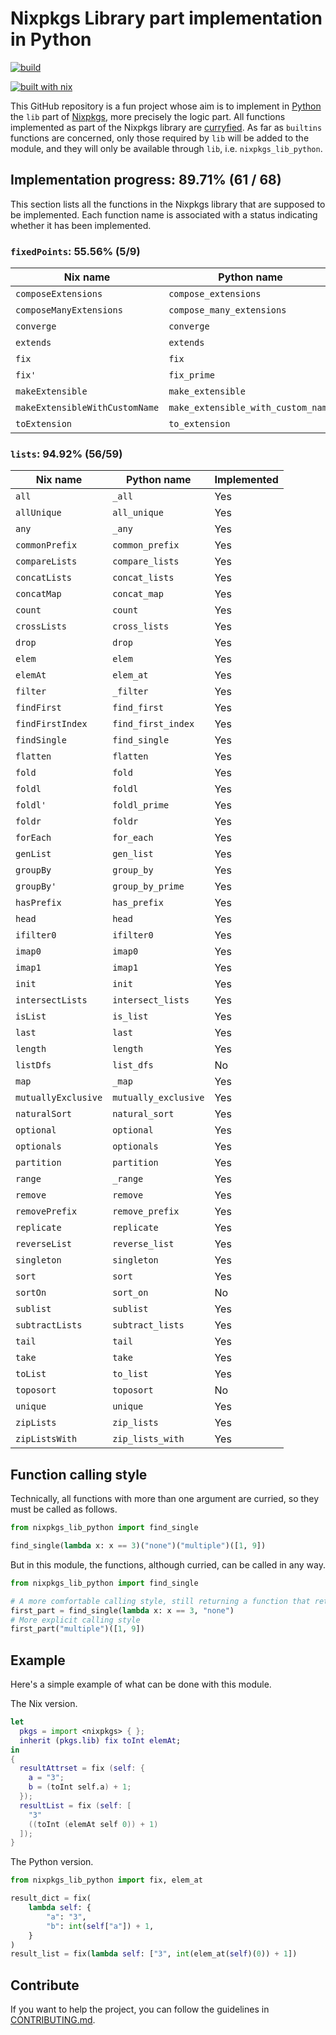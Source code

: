 # Nixpkgs Library part implementation in Python
[![build](https://github.com/theobori/nixpkgs-lib-python/actions/workflows/build.yml/badge.svg)](https://github.com/theobori/nixpkgs-lib-python/actions/workflows/build.yml)

[![built with nix](https://builtwithnix.org/badge.svg)](https://builtwithnix.org)

This GitHub repository is a fun project whose aim is to implement in [Python](https://www.python.org/) the `lib` part of [Nixpkgs](https://github.com/NixOS/nixpkgs), more precisely the logic part. All functions implemented as part of the Nixpkgs library are [curryfied](https://en.wikipedia.org/wiki/Currying). As far as `builtins` functions are concerned, only those required by `lib` will be added to the module, and they will only be available through `lib`, i.e. `nixpkgs_lib_python`.

## Implementation progress: 89.71% (61 / 68)

This section lists all the functions in the Nixpkgs library that are supposed to be implemented.
Each function name is associated with a status indicating whether it has been implemented.

### `fixedPoints`: 55.56% (5/9)
|Nix name|Python name|Implemented|
|-|-|-|
|`composeExtensions`|`compose_extensions`|No|
|`composeManyExtensions`|`compose_many_extensions`|No|
|`converge`|`converge`|Yes|
|`extends`|`extends`|Yes|
|`fix`|`fix`|Yes|
|`fix'`|`fix_prime`|Yes|
|`makeExtensible`|`make_extensible`|No|
|`makeExtensibleWithCustomName`|`make_extensible_with_custom_name`|No|
|`toExtension`|`to_extension`|Yes|

### `lists`: 94.92% (56/59)
|Nix name|Python name|Implemented|
|-|-|-|
|`all`|`_all`|Yes|
|`allUnique`|`all_unique`|Yes|
|`any`|`_any`|Yes|
|`commonPrefix`|`common_prefix`|Yes|
|`compareLists`|`compare_lists`|Yes|
|`concatLists`|`concat_lists`|Yes|
|`concatMap`|`concat_map`|Yes|
|`count`|`count`|Yes|
|`crossLists`|`cross_lists`|Yes|
|`drop`|`drop`|Yes|
|`elem`|`elem`|Yes|
|`elemAt`|`elem_at`|Yes|
|`filter`|`_filter`|Yes|
|`findFirst`|`find_first`|Yes|
|`findFirstIndex`|`find_first_index`|Yes|
|`findSingle`|`find_single`|Yes|
|`flatten`|`flatten`|Yes|
|`fold`|`fold`|Yes|
|`foldl`|`foldl`|Yes|
|`foldl'`|`foldl_prime`|Yes|
|`foldr`|`foldr`|Yes|
|`forEach`|`for_each`|Yes|
|`genList`|`gen_list`|Yes|
|`groupBy`|`group_by`|Yes|
|`groupBy'`|`group_by_prime`|Yes|
|`hasPrefix`|`has_prefix`|Yes|
|`head`|`head`|Yes|
|`ifilter0`|`ifilter0`|Yes|
|`imap0`|`imap0`|Yes|
|`imap1`|`imap1`|Yes|
|`init`|`init`|Yes|
|`intersectLists`|`intersect_lists`|Yes|
|`isList`|`is_list`|Yes|
|`last`|`last`|Yes|
|`length`|`length`|Yes|
|`listDfs`|`list_dfs`|No|
|`map`|`_map`|Yes|
|`mutuallyExclusive`|`mutually_exclusive`|Yes|
|`naturalSort`|`natural_sort`|Yes|
|`optional`|`optional`|Yes|
|`optionals`|`optionals`|Yes|
|`partition`|`partition`|Yes|
|`range`|`_range`|Yes|
|`remove`|`remove`|Yes|
|`removePrefix`|`remove_prefix`|Yes|
|`replicate`|`replicate`|Yes|
|`reverseList`|`reverse_list`|Yes|
|`singleton`|`singleton`|Yes|
|`sort`|`sort`|Yes|
|`sortOn`|`sort_on`|No|
|`sublist`|`sublist`|Yes|
|`subtractLists`|`subtract_lists`|Yes|
|`tail`|`tail`|Yes|
|`take`|`take`|Yes|
|`toList`|`to_list`|Yes|
|`toposort`|`toposort`|No|
|`unique`|`unique`|Yes|
|`zipLists`|`zip_lists`|Yes|
|`zipListsWith`|`zip_lists_with`|Yes|


## Function calling style

Technically, all functions with more than one argument are curried, so they must be called as follows.

```python
from nixpkgs_lib_python import find_single

find_single(lambda x: x == 3)("none")("multiple")([1, 9])
```

But in this module, the functions, although curried, can be called in any way.

```python
from nixpkgs_lib_python import find_single

# A more comfortable calling style, still returning a function that return a function
first_part = find_single(lambda x: x == 3, "none")
# More explicit calling style
first_part("multiple")([1, 9])
```

## Example

Here's a simple example of what can be done with this module.

The Nix version.
```nix
let
  pkgs = import <nixpkgs> { };
  inherit (pkgs.lib) fix toInt elemAt;
in
{
  resultAttrset = fix (self: {
    a = "3";
    b = (toInt self.a) + 1;
  });
  resultList = fix (self: [
    "3"
    ((toInt (elemAt self 0)) + 1)
  ]);
}
```

The Python version.
```python
from nixpkgs_lib_python import fix, elem_at

result_dict = fix(
    lambda self: {
        "a": "3",
        "b": int(self["a"]) + 1,
    }
)
result_list = fix(lambda self: ["3", int(elem_at(self)(0)) + 1])
```

## Contribute

If you want to help the project, you can follow the guidelines in [CONTRIBUTING.md](./CONTRIBUTING.md).

